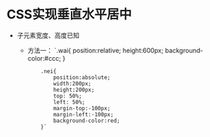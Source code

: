 <h1>CSS实现垂直水平居中</h1>

* 子元素宽度、高度已知
  * 方法一：
  `.wai{
                position:relative;
                height:600px;
                background-color:#ccc;
            }
            
            .nei{
                position:absolute;
                width:200px;
                height:200px;
                top: 50%;
                left: 50%;
                margin-top:-100px;
                margin-left:-100px;
                background-color:red;
            }`
